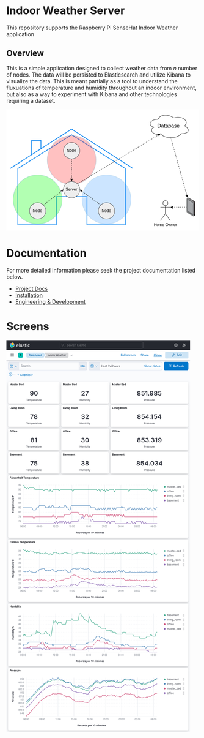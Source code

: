 # Indoor Weather Server

This repository supports the Raspberry Pi SenseHat Indoor Weather application

## Overview
This is a simple application designed to collect weather data from _n_ number of nodes. The data will be persisted to Elasticsearch and utilize Kibana to visualize the data. This is meant partially as a tool to understand the fluxuations of temperature and humidity throughout an indoor environment, but also as a way to experiment with Kibana and other technologies requiring a dataset.

![](docs/concept.png)
# Documentation
For more detailed information please seek the project documentation listed below.
- [Project Docs](https://docs.entropyinjection.com/books/indoor-weather)
- [Installation](https://docs.entropyinjection.com/books/indoor-weather/chapter/installation)
- [Engineering & Development](https://docs.entropyinjection.com/books/indoor-weather/chapter/engineering)

# Screens
![](docs/kibana-example.png)